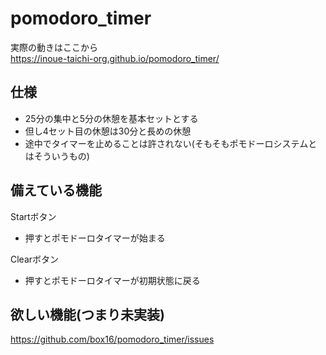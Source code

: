 # pomodoro_timer  
実際の動きはここから  
https://inoue-taichi-org.github.io/pomodoro_timer/  
    
## 仕様  
- 25分の集中と5分の休憩を基本セットとする
- 但し4セット目の休憩は30分と長めの休憩
- 途中でタイマーを止めることは許されない(そもそもポモドーロシステムとはそういうもの)
  
## 備えている機能  
Startボタン
- 押すとポモドーロタイマーが始まる
  
Clearボタン
- 押すとポモドーロタイマーが初期状態に戻る  
  
## 欲しい機能(つまり未実装)  
  https://github.com/box16/pomodoro_timer/issues